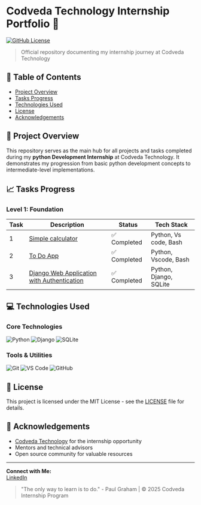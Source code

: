 # Codveda Technology Internship Portfolio 🚀

[![GitHub License](https://img.shields.io/badge/license-MIT-blue.svg)](LICENSE)

> Official repository documenting my internship journey at Codveda Technology

## 📌 Table of Contents
- [Project Overview](#-project-overview)
- [Tasks Progress](#-tasks-progress)
- [Technologies Used](#-technologies-used)
- [License](#-license)
- [Acknowledgements](#-acknowledgements)

## 🌟 Project Overview
This repository serves as the main hub for all projects and tasks completed during my **python Development Internship** at Codveda Technology. It demonstrates my progression from basic python development concepts to intermediate-level implementations.

## 📈 Tasks Progress
### Level 1: Foundation
| Task | Description | Status | Tech Stack |
|------|-------------|--------|------------|
| 1 | [Simple calculator](Simple_calculator.py) | ✅ Completed | Python, Vs code, Bash |
| 2 | [To Do App](todo.py) | ✅ Completed | Python, Vscode, Bash |
| 3 |[Django Web Application with Authentication](./Level-Basic/Task3) | ✅ Completed | Python, Django, SQLite |

## 💻 Technologies Used
### Core Technologies
![Python](https://img.shields.io/badge/Python-3776AB?style=for-the-badge&logo=python&logoColor=white)
![Django](https://img.shields.io/badge/Django-092E20?style=for-the-badge&logo=django&logoColor=white)
![SQLite](https://img.shields.io/badge/SQLite-003B57?style=for-the-badge&logo=sqlite&logoColor=white)

### Tools & Utilities
![Git](https://img.shields.io/badge/Git-F05032?style=for-the-badge&logo=git&logoColor=white)
![VS Code](https://img.shields.io/badge/VS_Code-007ACC?style=for-the-badge&logo=visual-studio-code&logoColor=white)
![GitHub](https://img.shields.io/badge/GitHub-181717?style=for-the-badge&logo=github&logoColor=white)

## 📄 License
This project is licensed under the MIT License - see the [LICENSE](LICENSE) file for details.

## 🙏 Acknowledgements
- [Codveda Technology](https://codveda.com) for the internship opportunity
- Mentors and technical advisors
- Open source community for valuable resources

---

**Connect with Me:**  
[LinkedIn](https://www.linkedin.com/in/soumik-paira-120b16291/)

> "The only way to learn is to do." - Paul Graham | © 2025 Codveda Internship Program
